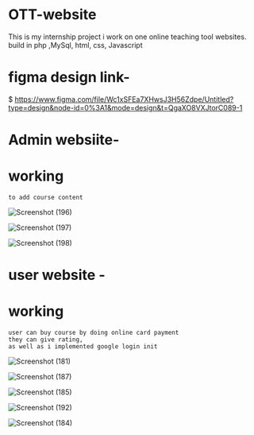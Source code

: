 # OTT-website
This is my internship project i work on one online teaching tool websites. build in php ,MySql, html, css, Javascript

# figma design link-
$ https://www.figma.com/file/Wc1xSFEa7XHwsJ3H56Zdpe/Untitled?type=design&node-id=0%3A1&mode=design&t=QgaXO8VXJtorC089-1

# Admin websiite-
  # working
    to add course content 

![Screenshot (196)](https://github.com/9623progress/OTT-website/assets/107192328/0cd3ce84-0ded-49d1-b4de-ab6425ab6dc7)



![Screenshot (197)](https://github.com/9623progress/OTT-website/assets/107192328/cc87a559-8152-45aa-95cf-43123711469d)



![Screenshot (198)](https://github.com/9623progress/OTT-website/assets/107192328/7f180ee6-c01d-4b65-9f4f-bf89680daf63)

# user website - 
  # working
    user can buy course by doing online card payment
    they can give rating,
    as well as i implemented google login init
    
![Screenshot (181)](https://github.com/9623progress/OTT-website/assets/107192328/4bd843b9-8d61-447f-a814-ea6d10399f5b)



![Screenshot (187)](https://github.com/9623progress/OTT-website/assets/107192328/08addf52-80b0-4f7f-8b37-1ed65c03f553)



![Screenshot (185)](https://github.com/9623progress/OTT-website/assets/107192328/41880c7e-d251-4a29-9778-6383e397828a)



![Screenshot (192)](https://github.com/9623progress/OTT-website/assets/107192328/a9a2bf38-e85e-4b46-a51e-3e92e09dcf08)



![Screenshot (184)](https://github.com/9623progress/OTT-website/assets/107192328/b9feb57a-ec48-45bc-a059-b86799a1a957)
